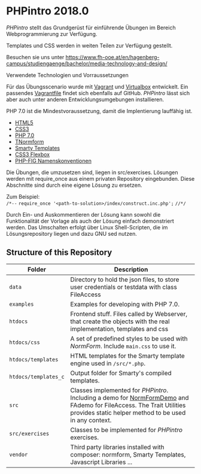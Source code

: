 # PHPintro 2018.0

*PHPintro* stellt das Grundgerüst für einführende Übungen im Bereich Webprogrammierung zur Verfügung.

Templates und CSS werden in weiten Teilen zur Verfügung gestellt. 

Besuchen sie uns unter https://www.fh-ooe.at/en/hagenberg-campus/studiengaenge/bachelor/media-technology-and-design/

Verwendete Technologien und Vorraussetzungen

Für das Übungsscenario wurde mit [Vagrant](https://www.vagrantup.com/) und [Virtualbox](https://www.virtualbox.org/) 
entwickelt. 
Ein passendes [Vagrantfile](https://github.com/Digital-Media/hgb-phpdev-base) findet sich ebenfalls auf GitHub. 
*PHPintro* lässt sich aber auch unter anderen Entwicklungsumgebungen installieren.

PHP 7.0 ist die Mindestvoraussetzung, damit die Implentierung lauffähig ist.

* [HTML5](https://www.w3.org/TR/html5/)
* [CSS3](https://www.w3.org/Style/CSS/specs)
* [PHP 7.0](http://php.net/manual/en/migration70.new-features.php)
* [TNormform](https://github.com/Digital-Media/normform)
* [Smarty Templates](http://www.smarty.net/)
* [CSS3 Flexbox](https://www.w3.org/TR/css-flexbox-1/)
* [PHP-FIG Namenskonventionen](http://www.php-fig.org/bylaws/psr-naming-conventions/)


Die Übungen, die umzusetzen sind, liegen in src/exercises. 
Lösungen werden mit require_once aus einem privaten Repository eingebunden.
Diese Abschnitte sind durch eine eigene Lösung zu ersetzen.

Zum Beispiel:  
    ``/*--``
    ``require_once '<path-to-solution>/index/construct.inc.php';``
    ``//*/``

Durch Ein- und Auskommentieren der Lösung kann sowohl die Funktionalität der Vorlage als auch der Lösung einfach
demonstriert werden.
Das Umschalten erfolgt über Linux Shell-Scripten, die im Lösungsrepository liegen und dazu GNU sed nutzen.

## Structure of this Repository

Folder | Description
--- | ---
``data`` | Directory to hold the json files, to store user credentials or testdata with class FileAccess 
``examples`` | Examples for developing with PHP 7.0. 
``htdocs`` |Frontend stuff. Files called by Webserver, that create the objects with the real implementation, templates and css
``htdocs/css`` | A set of predefined styles to be used with *NormForm*. Include ``main.css`` to use it.
``htdocs/templates`` | HTML templates for the Smarty template engine used in ``/src/*.php``.
``htdocs/templates_c`` | Output folder for Smarty's compiled templates.
``src`` | Classes implemented for *PHPintro*. Including a demo for [NormFormDemo](https://github.com/Digital-Media/normform) and FAdemo for FileAccess. The Trait Utilities provides static helper method to be used in any context.
``src/exercises`` | Classes to be implemented for *PHPintro* exercises.
``vendor`` | Third party libraries installed with composer: normform, Smarty Templates, Javascript Libraries ...